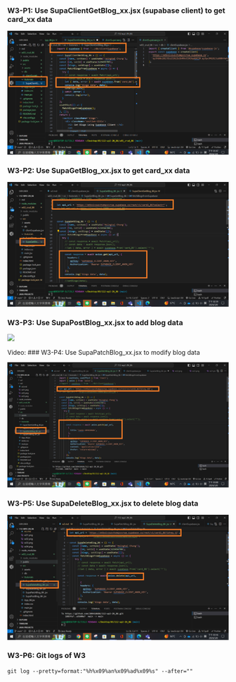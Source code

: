 ### W3-P1: Use SupaClientGetBlog_xx.jsx (supabase client) to get card_xx data

![](w31.png)

### W3-P2: Use SupaGetBlog_xx.jsx to get card_xx data

![](w32.png)

### W3-P3: Use SupaPostBlog_xx.jsx to add blog data

![](w3-p3.png)

Video: ### W3-P4: Use SupaPatchBlog_xx.jsx to modify blog data

![](w34.png)

### W3-P5: Use SupaDeleteBlog_xx.jsx to delete blog data

![](w35.png)

### W3-P6: Git logs of W3

```
git log --pretty=format:"%h%x09%an%x09%ad%x09%s" --after=""
```
